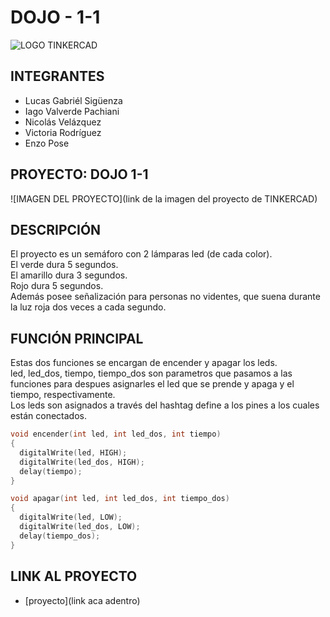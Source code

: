 # DOJO - 1-1 

![LOGO TINKERCAD](https://github.com/iagovalverde/EjemploDocumentacion/blob/main/img/ArduinoTinkercad.jpg)

## INTEGRANTES
* Lucas Gabriél Sigüenza
* Iago Valverde Pachiani
* Nicolás Velázquez
* Victoria Rodríguez
* Enzo Pose 

## PROYECTO: DOJO 1-1

![IMAGEN DEL PROYECTO](link de la imagen del proyecto de TINKERCAD)

## DESCRIPCIÓN

El proyecto es un semáforo con 2 lámparas led (de cada color). <br/>
El verde dura 5 segundos. <br/>
El amarillo dura 3 segundos. <br/>
Rojo dura 5 segundos.<br/>
Además posee señalización para personas no videntes, que suena durante la luz roja dos veces a cada segundo.

## FUNCIÓN PRINCIPAL

Estas dos funciones se encargan de encender y apagar los leds. <br/> 
led, led_dos, tiempo, tiempo_dos son parametros que pasamos a las funciones para despues asignarles el led que se prende y apaga y el tiempo, respectivamente. <br/>
Los leds son asignados a través del hashtag define a los pines a los cuales están conectados.

```C++ 
void encender(int led, int led_dos, int tiempo)
{
  digitalWrite(led, HIGH);
  digitalWrite(led_dos, HIGH);
  delay(tiempo);
}

void apagar(int led, int led_dos, int tiempo_dos)
{
  digitalWrite(led, LOW);
  digitalWrite(led_dos, LOW);
  delay(tiempo_dos);
}

```

## LINK AL PROYECTO

* [proyecto](link aca adentro)
